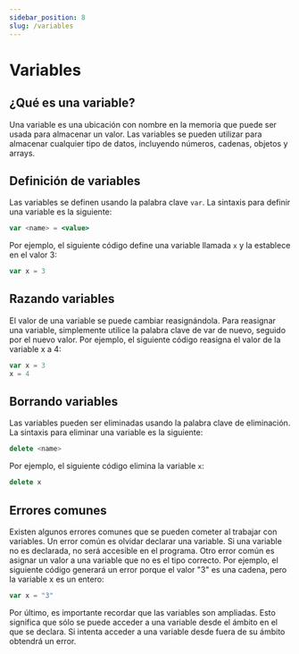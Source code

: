 ```yaml
---
sidebar_position: 8
slug: /variables
---
```


# Variables


## ¿Qué es una variable?

Una variable es una ubicación con nombre en la memoria que puede ser usada para almacenar un valor. Las variables se pueden utilizar para almacenar cualquier tipo de datos, incluyendo números, cadenas, objetos y arrays.

## Definición de variables

Las variables se definen usando la palabra clave `var`. La sintaxis para definir una variable es la siguiente:

```jsx
var <name> = <value>
```

Por ejemplo, el siguiente código define una variable llamada `x` y la establece en el valor 3:
```jsx
var x = 3
```

## Razando variables
El valor de una variable se puede cambiar reasignándola. Para reasignar una variable, simplemente utilice la palabra clave de var de nuevo, seguido por el nuevo valor. Por ejemplo, el siguiente código reasigna el valor de la variable x a 4:
```jsx
var x = 3
x = 4
```

## Borrando variables
Las variables pueden ser eliminadas usando la palabra clave de eliminación. La sintaxis para eliminar una variable es la siguiente:
```jsx
delete <name>
```

Por ejemplo, el siguiente código elimina la variable `x`:

```jsx
delete x
```

## Errores comunes

Existen algunos errores comunes que se pueden cometer al trabajar con variables. Un error común es olvidar declarar una variable. Si una variable no es declarada, no será accesible en el programa. Otro error común es asignar un valor a una variable que no es el tipo correcto. Por ejemplo, el siguiente código generará un error porque el valor "3" es una cadena, pero la variable x es un entero:

```jsx
var x = "3"
```

Por último, es importante recordar que las variables son ampliadas. Esto significa que sólo se puede acceder a una variable desde el ámbito en el que se declara. Si intenta acceder a una variable desde fuera de su ámbito obtendrá un error.